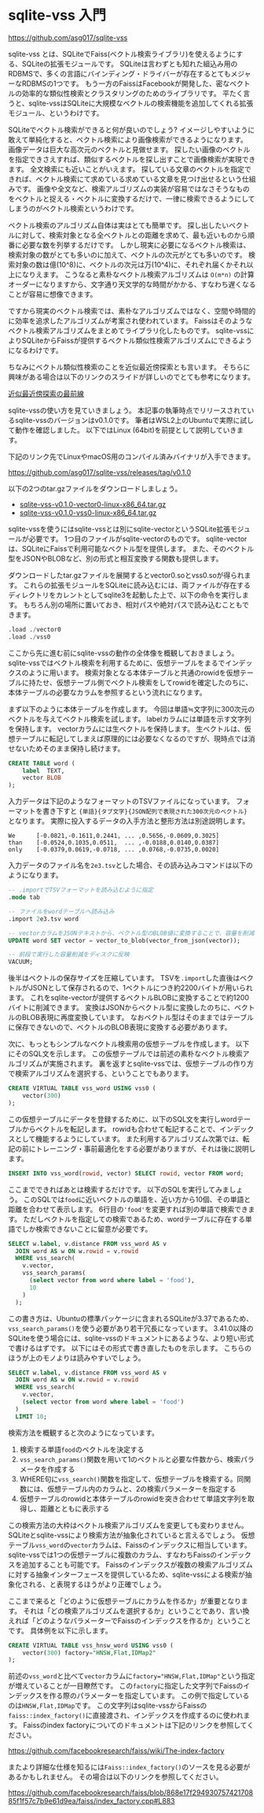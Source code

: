 # sqlite-vss 入門

<https://github.com/asg017/sqlite-vss>

sqlite-vss とは、SQLiteでFaiss(ベクトル検索ライブラリ)を使えるようにする、SQLiteの拡張モジュールです。
SQLiteは言わずとも知れた組込み用のRDBMSで、多くの言語にバインディング・ドライバーが存在するとてもメジャーなRDBMSの1つです。
もう一方のFaissはFacebookが開発した、密なベクトルの効率的な類似性検索とクラスタリングのためのライブラリです。
平たく言うと、sqlite-vssはSQLiteに大規模なベクトルの検索機能を追加してくれる拡張モジュール、というわけです。

SQLiteでベクトル検索ができると何が良いのでしょう?
イメージしやすいように敢えて単純化すると、ベクトル検索により画像検索ができるようになります。
画像データは巨大な高次元のベクトルと見做せます。
探したい画像のベクトルを指定できさえすれば、類似するベクトルを探し出すことで画像検索が実現できます。
全文検索にも近いことがいえます。
探している文章のベクトルを指定できれば、ベクトル検索にて求めている求めている文章を見つけ出せるという仕組みです。
画像や全文など、検索アルゴリズムの実装が容易ではなさそうなものをベクトルと捉える・ベクトルに変換するだけで、一律に検索できるようにしてしまうのがベクトル検索というわけです。

ベクトル検索のアルゴリズム自体は実はとても簡単です。
探し出したいベクトルに対して、検索対象となる全ベクトルとの距離を求めて、最も近いものから順番に必要な数を列挙するだけです。
しかし現実に必要になるベクトル検索は、検索対象の数がとても多いのに加えて、ベクトルの次元がとても多いのです。
検索対象の数は億(10^8)に、ベクトルの次元は万(10^4)に、それぞれ届くかそれ以上になりえます。
こうなると素朴なベクトル検索アルゴリズムは `O(m*n)` の計算オーダーになりますから、文字通り天文学的な時間がかかる、すなわち遅くなることが容易に想像できます。

ですから現実のベクトル検索では、素朴なアルゴリズムではなく、空間や時間的に効率を追求したアルゴリズムが考案され使われています。
Faissはそのようなベクトル検索アルゴリズムをまとめてライブラリ化したものです。
sqlite-vssによりSQLiteからFaissが提供するベクトル類似性検索アルゴリズムにできるようになるわけです。

ちなみにベクトル類似性検索のことを近似最近傍探索とも言います。
そちらに興味がある場合は以下のリンクのスライドが詳しいのでとても参考になります。

[近似最近傍探索の最前線](https://speakerdeck.com/matsui_528/jin-si-zui-jin-bang-tan-suo-falsezui-qian-xian)

sqlite-vssの使い方を見ていきましょう。
本記事の執筆時点でリリースされているsqlite-vssのバージョンはv0.1.0です。
筆者はWSL2上のUbuntuで実際に試して動作を確認しました。
以下ではLinux (64bit)を前提として説明していきます。

下記のリンク先でLinuxやmacOS用のコンパイル済みバイナリが入手できます。

<https://github.com/asg017/sqlite-vss/releases/tag/v0.1.0>

以下の2つのtar.gzファイルをダウンロードしましょう。

* [sqlite-vss-v0.1.0-vector0-linux-x86\_64.tar.gz](https://github.com/asg017/sqlite-vss/releases/download/v0.1.0/sqlite-vss-v0.1.0-vector0-linux-x86_64.tar.gz)
* [sqlite-vss-v0.1.0-vss0-linux-x86\_64.tar.gz](https://github.com/asg017/sqlite-vss/releases/download/v0.1.0/sqlite-vss-v0.1.0-vss0-linux-x86_64.tar.gz)

sqlite-vssを使うにはsqlite-vssとは別にsqlite-vectorというSQLite拡張モジュールが必要です。
1つ目のファイルがsqlite-vectorのものです。
sqlite-vectorは、SQLiteにFaissで利用可能なベクトル型を提供します。
また、そのベクトル型をJSONやBLOBなど、別の形式と相互変換する関数も提供します。

ダウンロードしたtar.gzファイルを展開するとvector0.soとvss0.soが得られます。
これらの拡張モジュールをSQLiteに読み込むには、両ファイルが存在するディレクトリをカレントとしてsqlite3を起動した上で、以下の命令を実行します。
もちろん別の場所に置いておき、相対パスや絶対パスで読み込むこともできます。

```sql
.load ./vector0
.load ./vss0
```

ここから先に進む前にsqlite-vssの動作の全体像を概観しておきましょう。
sqlite-vssではベクトル検索を利用するために、仮想テーブルをまるでインデックスのように用います。
検索対象となる本体テーブルと共通のrowidを仮想テーブルに持たせ、仮想テーブル側でベクトル検索をしてrowidを確定したのちに、本体テーブルの必要なカラムを参照するという流れになります。

まず以下のように本体テーブルを作成します。
今回は単語≒文字列に300次元のベクトルを与えてベクトル検索を試します。
labelカラムには単語を示す文字列を保持します。
vectorカラムには生ベクトルを保持します。
生ベクトルは、仮想テーブルに転記してしまえば原理的には必要なくなるのですが、現時点では消せないためそのまま保持し続けます。

```sql
CREATE TABLE word (
    label  TEXT,
    vector BLOB
);
```

入力データは下記のようなフォーマットのTSVファイルになっています。
フォーマットを書き下すと `{単語}{タブ文字}{JSON配列で表現された300次元のベクトル}` となります。
実際に投入するデータの入手方法と整形方法は別途説明します。

```
We      [-0.0821,-0.1611,0.2441, ... ,0.5656,-0.0609,0.3025]
than    [-0.0524,0.1035,0.0511,  ... ,-0.0188,0.0140,0.0387]
only    [-0.0379,0.0619,-0.0718, ... ,0.0768,-0.0735,0.0020]
```

入力データのファイル名を`2e3.tsv`とした場合、その読み込みコマンドは以下のようになります。

```sql
-- .importでTSVフォーマットを読み込むように指定
.mode tab

-- ファイルをwordテーブルへ読み込み
.import 2e3.tsv word

-- vectorカラムをJSONテキストから、ベクトル型のBLOB値に変換することで、容量を削減
UPDATE word SET vector = vector_to_blob(vector_from_json(vector));

-- 前段で実行した容量削減をディスクに反映
VACUUM;
```

後半はベクトルの保存サイズを圧縮しています。
TSVを`.import`した直後はベクトルがJSONとして保存されるので、1ベクトルにつき約2200バイトが用いられます。
これをsqlite-vectorが提供するベクトルBLOBに変換することで約1200バイトに削減できます。
変換はJSONからベクトル型に変換したのちに、ベクトルのBLOB表現に再度変換しています。
なおベクトル型はそのままではテーブルに保存できないので、ベクトルのBLOB表現に変換する必要があります。

次に、もっともシンプルなベクトル検索用の仮想テーブルを作成します。
以下にそのSQL文を示します。
この仮想テーブルでは前述の素朴なベクトル検索アルゴリズムが実施されます。
裏を返すとsqlite-vssでは、仮想テーブルの作り方で検索アルゴリズムを選択する、ということでもあります。

```sql
CREATE VIRTUAL TABLE vss_word USING vss0 (
    vector(300)
);
```

この仮想テーブルにデータを登録するために、以下のSQL文を実行しwordテーブルからベクトルを転記します。
rowidも合わせて転記することで、インデックスとして機能するようにしています。
また利用するアルゴリズム次第では、転記の前にトレーニング・事前最適化をする必要がありますが、それは後に説明します。

```sql
INSERT INTO vss_word(rowid, vector) SELECT rowid, vector FROM word;
```

ここまでできればあとは検索するだけです。
以下のSQLを実行してみましょう。
このSQLでは`food`に近いベクトルの単語を、近い方から10個、その単語と距離を合わせて表示します。
6行目の`'food'`を変更すれば別の単語で検索できます。
ただしベクトルを指定しての検索であるため、wordテーブルに存在する単語でしか検索できないことに留意が必要です。

```sql
SELECT w.label, v.distance FROM vss_word AS v
  JOIN word AS w ON w.rowid = v.rowid
  WHERE vss_search(
    v.vector,
    vss_search_params(
      (select vector from word where label = 'food'),
      10
    )
  );
```

この書き方は、Ubuntuの標準パッケージに含まれるSQLiteが3.37であるため、`vss_search_params()`を使う必要があり若干冗長になっています。
3.41.0以降のSQLiteを使う場合には、sqlite-vssのドキュメントにあるような、より短い形式で書けるはずです。
以下にはその形式で書き直したものを示します。
こちらのほうが上のモノよりは読みやすいでしょう。

```sql
SELECT w.label, v.distance FROM vss_word AS v
  JOIN word AS w ON w.rowid = v.rowid
  WHERE vss_search(
    v.vector,
    (select vector from word where label = 'food')
  )
  LIMIT 10;
```

検索方法を概観すると次のようになっています。

1. 検索する単語`food`のベクトルを決定する
2. `vss_search_params()`関数を用いて1のベクトルと必要な件数から、検索パラメータを作成する
3. WHERE句に`vss_search()`関数を指定して、仮想テーブルを検索する。同関数には、仮想テーブル内のカラムと、2の検索パラメーターを指定する
4. 仮想テーブルのrowidと本体テーブルのrowidを突き合わせて単語文字列を取得し、距離とともに表示する

この検索方法の大枠はベクトル検索アルゴリズムを変更しても変わりません。
SQLiteとsqlite-vssにより検索方法が抽象化されていると言えるでしょう。
仮想テーブル`vss_word`の`vector`カラムは、Faissのインデックスに相当しています。
sqlite-vssでは1つの仮想テーブルに複数のカラム、すなわちFaissのインデックスを追加することも可能です。
Faissのインデックスが複数の検索アルゴリズムに対する抽象インターフェースを提供しているため、sqlite-vssによる検索が抽象化される、と表現するほうがより正確でしょう。

ここまで来ると「どのように仮想テーブルにカラムを作るか」が重要となります。
それは「どの検索アルゴリズムを選択するか」ということであり、言い換えれば「どのようなパラメーターでFaissのインデックスを作るか」ということです。
具体例を以下に示します。

```sql
CREATE VIRTUAL TABLE vss_hnsw_word USING vss0 (
    vector(300) factory="HNSW,Flat,IDMap2"
);
```

前述の`vss_word`と比べて`vector`カラムに`factory="HNSW,Flat,IDMap"`という指定が増えていることが一目瞭然です。
この`factory`に指定した文字列でFaissのインデックスを作る際のパラメーターを指定しています。
この例で指定しているのは`HNSW,Flat,IDMap`です。
この文字列はsqlite-vssからFaissの`faiss::index_factory()`に直接渡され、インデックスを作成するのに使われます。
Faissのindex factoryについてのドキュメントは下記のリンクを参照してください。

<https://github.com/facebookresearch/faiss/wiki/The-index-factory>

またより詳細な仕様を知るには`Faiss::index_factory()`のソースを見る必要があるかもしれません。
その場合は以下のリンクを参照してください。

<https://github.com/facebookresearch/faiss/blob/868e17f29493075742170885f1f57c7b9e61d9ea/faiss/index_factory.cpp#L883>
